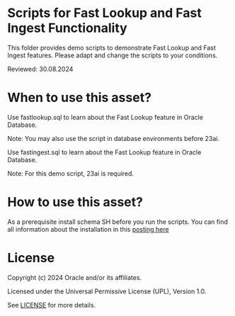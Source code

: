 # Scripts for Fast Lookup and Fast Ingest Functionality 
This folder provides demo scripts to demonstrate Fast Lookup and Fast Ingest features. Please adapt and change the scripts to your conditions.

Reviewed: 30.08.2024

# When to use this asset?

Use fastlookup.sql to learn about the Fast Lookup feature in Oracle Database. 

Note: You may also use the script in database environments before 23ai. 

Use fastingest.sql to learn about the Fast Lookup feature in Oracle Database. 

Note: For this demo script, 23ai is required. 

# How to use this asset?

As a prerequisite install schema SH before you run the scripts. 
You can find all information about the installation in this [posting here](https://blogs.oracle.com/coretec/post/sample-data-for-oracle-database)

# License

Copyright (c) 2024 Oracle and/or its affiliates.

Licensed under the Universal Permissive License (UPL), Version 1.0.

See [LICENSE](https://github.com/oracle-devrel/technology-engineering/blob/main/LICENSE) for more details.
